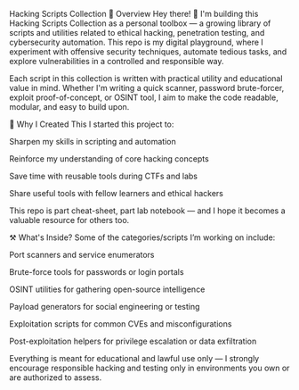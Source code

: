 Hacking Scripts Collection
🧠 Overview
Hey there! 👋 I'm building this Hacking Scripts Collection as a personal toolbox — a growing library of scripts and utilities related to ethical hacking, penetration testing, and cybersecurity automation. This repo is my digital playground, where I experiment with offensive security techniques, automate tedious tasks, and explore vulnerabilities in a controlled and responsible way.

Each script in this collection is written with practical utility and educational value in mind. Whether I'm writing a quick scanner, password brute-forcer, exploit proof-of-concept, or OSINT tool, I aim to make the code readable, modular, and easy to build upon.

🎯 Why I Created This
I started this project to:

Sharpen my skills in scripting and automation

Reinforce my understanding of core hacking concepts

Save time with reusable tools during CTFs and labs

Share useful tools with fellow learners and ethical hackers

This repo is part cheat-sheet, part lab notebook — and I hope it becomes a valuable resource for others too.

⚒️ What's Inside?
Some of the categories/scripts I’m working on include:

Port scanners and service enumerators

Brute-force tools for passwords or login portals

OSINT utilities for gathering open-source intelligence

Payload generators for social engineering or testing

Exploitation scripts for common CVEs and misconfigurations

Post-exploitation helpers for privilege escalation or data exfiltration

Everything is meant for educational and lawful use only — I strongly encourage responsible hacking and testing only in environments you own or are authorized to assess.
